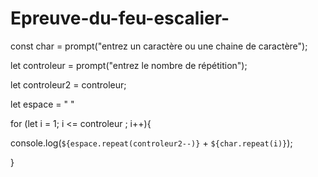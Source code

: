 # Epreuve-du-feu-escalier-

const char = prompt("entrez un caractère ou une chaine de caractère");

let controleur = prompt("entrez le nombre de répétition");

let controleur2 = controleur;

let espace = " "

for (let i = 1; i <= controleur ; i++){
  
 console.log(`${espace.repeat(controleur2--)}` + `${char.repeat(i)}`);
  
}
